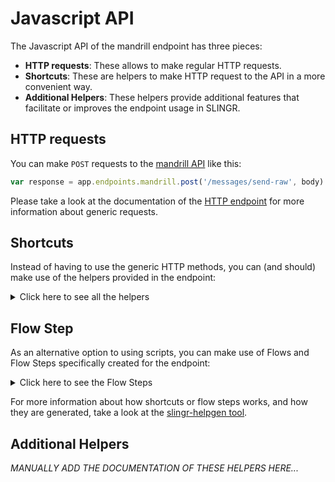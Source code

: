# Javascript API

The Javascript API of the mandrill endpoint has three pieces:

- **HTTP requests**: These allows to make regular HTTP requests.
- **Shortcuts**: These are helpers to make HTTP request to the API in a more convenient way.
- **Additional Helpers**: These helpers provide additional features that facilitate or improves the endpoint usage in SLINGR.

## HTTP requests
You can make `POST` requests to the [mandrill API](API_URL_HERE) like this:
```javascript
var response = app.endpoints.mandrill.post('/messages/send-raw', body)
```

Please take a look at the documentation of the [HTTP endpoint](https://github.com/slingr-stack/http-endpoint#javascript-api)
for more information about generic requests.

## Shortcuts

Instead of having to use the generic HTTP methods, you can (and should) make use of the helpers provided in the endpoint:
<details>
    <summary>Click here to see all the helpers</summary>

<br>

* API URL: '/users/info'
* HTTP Method: 'POST'
```javascript
app.endpoints.mandrill.users.info.post(body)
```
---
* API URL: '/users/ping'
* HTTP Method: 'POST'
```javascript
app.endpoints.mandrill.users.ping.post(body)
```
---
* API URL: '/users/ping2'
* HTTP Method: 'POST'
```javascript
app.endpoints.mandrill.users.ping2.post(body)
```
---
* API URL: '/users/senders'
* HTTP Method: 'POST'
```javascript
app.endpoints.mandrill.users.senders.post(body)
```
---
* API URL: '/messages/send'
* HTTP Method: 'POST'
```javascript
app.endpoints.mandrill.messages.send.post(body)
```
---
* API URL: '/messages/send-template'
* HTTP Method: 'POST'
```javascript
app.endpoints.mandrill.messages.sendTemplate.post(body)
```
---
* API URL: '/messages/search'
* HTTP Method: 'POST'
```javascript
app.endpoints.mandrill.messages.search.post(body)
```
---
* API URL: '/messages/search-time-series'
* HTTP Method: 'POST'
```javascript
app.endpoints.mandrill.messages.searchTimeSeries.post(body)
```
---
* API URL: '/messages/info'
* HTTP Method: 'POST'
```javascript
app.endpoints.mandrill.messages.info.post(body)
```
---
* API URL: '/messages/content'
* HTTP Method: 'POST'
```javascript
app.endpoints.mandrill.messages.content.post(body)
```
---
* API URL: '/messages/parse'
* HTTP Method: 'POST'
```javascript
app.endpoints.mandrill.messages.parse.post(body)
```
---
* API URL: '/messages/send-raw'
* HTTP Method: 'POST'
```javascript
app.endpoints.mandrill.messages.sendRaw.post(body)
```
---
* API URL: '/messages/list-scheduled'
* HTTP Method: 'POST'
```javascript
app.endpoints.mandrill.messages.listScheduled.post(body)
```
---
* API URL: '/messages/cancel-scheduled'
* HTTP Method: 'POST'
```javascript
app.endpoints.mandrill.messages.cancelScheduled.post(body)
```
---
* API URL: '/messages/reschedule'
* HTTP Method: 'POST'
```javascript
app.endpoints.mandrill.messages.reschedule.post(body)
```
---
* API URL: '/tags/list'
* HTTP Method: 'POST'
```javascript
app.endpoints.mandrill.tags.list.post(body)
```
---
* API URL: '/tags/delete'
* HTTP Method: 'POST'
```javascript
app.endpoints.mandrill.tags.delete.post(body)
```
---
* API URL: '/tags/info'
* HTTP Method: 'POST'
```javascript
app.endpoints.mandrill.tags.info.post(body)
```
---
* API URL: '/tags/time-series'
* HTTP Method: 'POST'
```javascript
app.endpoints.mandrill.tags.timeSeries.post(body)
```
---
* API URL: '/tags/all-time-series'
* HTTP Method: 'POST'
```javascript
app.endpoints.mandrill.tags.allTimeSeries.post(body)
```
---
* API URL: '/rejects/add'
* HTTP Method: 'POST'
```javascript
app.endpoints.mandrill.rejects.add.post(body)
```
---
* API URL: '/rejects/list'
* HTTP Method: 'POST'
```javascript
app.endpoints.mandrill.rejects.list.post(body)
```
---
* API URL: '/rejects/delete'
* HTTP Method: 'POST'
```javascript
app.endpoints.mandrill.rejects.delete.post(body)
```
---
* API URL: '/whitelists/add'
* HTTP Method: 'POST'
```javascript
app.endpoints.mandrill.whitelists.add.post(body)
```
---
* API URL: '/whitelists/list'
* HTTP Method: 'POST'
```javascript
app.endpoints.mandrill.whitelists.list.post(body)
```
---
* API URL: '/whitelists/delete'
* HTTP Method: 'POST'
```javascript
app.endpoints.mandrill.whitelists.delete.post(body)
```
---
* API URL: '/senders/list'
* HTTP Method: 'POST'
```javascript
app.endpoints.mandrill.senders.list.post(body)
```
---
* API URL: '/senders/domains'
* HTTP Method: 'POST'
```javascript
app.endpoints.mandrill.senders.domains.post(body)
```
---
* API URL: '/senders/add-domain'
* HTTP Method: 'POST'
```javascript
app.endpoints.mandrill.senders.addDomain.post(body)
```
---
* API URL: '/senders/check-domain'
* HTTP Method: 'POST'
```javascript
app.endpoints.mandrill.senders.checkDomain.post(body)
```
---
* API URL: '/senders/verify-domain'
* HTTP Method: 'POST'
```javascript
app.endpoints.mandrill.senders.verifyDomain.post(body)
```
---
* API URL: '/senders/info'
* HTTP Method: 'POST'
```javascript
app.endpoints.mandrill.senders.info.post(body)
```
---
* API URL: '/senders/time-series'
* HTTP Method: 'POST'
```javascript
app.endpoints.mandrill.senders.timeSeries.post(body)
```
---
* API URL: '/urls/list'
* HTTP Method: 'POST'
```javascript
app.endpoints.mandrill.urls.list.post(body)
```
---
* API URL: '/urls/search'
* HTTP Method: 'POST'
```javascript
app.endpoints.mandrill.urls.search.post(body)
```
---
* API URL: '/urls/time-series'
* HTTP Method: 'POST'
```javascript
app.endpoints.mandrill.urls.timeSeries.post(body)
```
---
* API URL: '/urls/tracking-domains'
* HTTP Method: 'POST'
```javascript
app.endpoints.mandrill.urls.trackingDomains.post(body)
```
---
* API URL: '/urls/check-tracking-domain'
* HTTP Method: 'POST'
```javascript
app.endpoints.mandrill.urls.checkTrackingDomain.post(body)
```
---
* API URL: '/templates/add'
* HTTP Method: 'POST'
```javascript
app.endpoints.mandrill.templates.add.post(body)
```
---
* API URL: '/templates/info'
* HTTP Method: 'POST'
```javascript
app.endpoints.mandrill.templates.info.post(body)
```
---
* API URL: '/templates/update'
* HTTP Method: 'POST'
```javascript
app.endpoints.mandrill.templates.update.post(body)
```
---
* API URL: '/templates/publish'
* HTTP Method: 'POST'
```javascript
app.endpoints.mandrill.templates.publish.post(body)
```
---
* API URL: '/templates/delete'
* HTTP Method: 'POST'
```javascript
app.endpoints.mandrill.templates.delete.post(body)
```
---
* API URL: '/templates/list'
* HTTP Method: 'POST'
```javascript
app.endpoints.mandrill.templates.list.post(body)
```
---
* API URL: '/templates/time-series'
* HTTP Method: 'POST'
```javascript
app.endpoints.mandrill.templates.timeSeries.post(body)
```
---
* API URL: '/templates/render'
* HTTP Method: 'POST'
```javascript
app.endpoints.mandrill.templates.render.post(body)
```
---
* API URL: '/webhooks/list'
* HTTP Method: 'POST'
```javascript
app.endpoints.mandrill.webhooks.list.post(body)
```
---
* API URL: '/webhooks/add'
* HTTP Method: 'POST'
```javascript
app.endpoints.mandrill.webhooks.add.post(body)
```
---
* API URL: '/webhooks/info'
* HTTP Method: 'POST'
```javascript
app.endpoints.mandrill.webhooks.info.post(body)
```
---
* API URL: '/webhooks/update'
* HTTP Method: 'POST'
```javascript
app.endpoints.mandrill.webhooks.update.post(body)
```
---
* API URL: '/webhooks/delete'
* HTTP Method: 'POST'
```javascript
app.endpoints.mandrill.webhooks.delete.post(body)
```
---
* API URL: '/subaccounts/list'
* HTTP Method: 'POST'
```javascript
app.endpoints.mandrill.subaccounts.list.post(body)
```
---
* API URL: '/subaccounts/add'
* HTTP Method: 'POST'
```javascript
app.endpoints.mandrill.subaccounts.add.post(body)
```
---
* API URL: '/subaccounts/info'
* HTTP Method: 'POST'
```javascript
app.endpoints.mandrill.subaccounts.info.post(body)
```
---
* API URL: '/subaccounts/update'
* HTTP Method: 'POST'
```javascript
app.endpoints.mandrill.subaccounts.update.post(body)
```
---
* API URL: '/subaccounts/delete'
* HTTP Method: 'POST'
```javascript
app.endpoints.mandrill.subaccounts.delete.post(body)
```
---
* API URL: '/subaccounts/pause'
* HTTP Method: 'POST'
```javascript
app.endpoints.mandrill.subaccounts.pause.post(body)
```
---
* API URL: '/subaccounts/resume'
* HTTP Method: 'POST'
```javascript
app.endpoints.mandrill.subaccounts.resume.post(body)
```
---
* API URL: '/inbound/domains'
* HTTP Method: 'POST'
```javascript
app.endpoints.mandrill.inbound.domains.post(body)
```
---
* API URL: '/inbound/add-domain'
* HTTP Method: 'POST'
```javascript
app.endpoints.mandrill.inbound.addDomain.post(body)
```
---
* API URL: '/inbound/check-domain'
* HTTP Method: 'POST'
```javascript
app.endpoints.mandrill.inbound.checkDomain.post(body)
```
---
* API URL: '/inbound/delete-domain'
* HTTP Method: 'POST'
```javascript
app.endpoints.mandrill.inbound.deleteDomain.post(body)
```
---
* API URL: '/inbound/routes'
* HTTP Method: 'POST'
```javascript
app.endpoints.mandrill.inbound.routes.post(body)
```
---
* API URL: '/inbound/add-route'
* HTTP Method: 'POST'
```javascript
app.endpoints.mandrill.inbound.addRoute.post(body)
```
---
* API URL: '/inbound/update-route'
* HTTP Method: 'POST'
```javascript
app.endpoints.mandrill.inbound.updateRoute.post(body)
```
---
* API URL: '/inbound/delete-route'
* HTTP Method: 'POST'
```javascript
app.endpoints.mandrill.inbound.deleteRoute.post(body)
```
---
* API URL: '/inbound/send-raw'
* HTTP Method: 'POST'
```javascript
app.endpoints.mandrill.inbound.sendRaw.post(body)
```
---
* API URL: '/exports/info'
* HTTP Method: 'POST'
```javascript
app.endpoints.mandrill.exports.info.post(body)
```
---
* API URL: '/exports/list'
* HTTP Method: 'POST'
```javascript
app.endpoints.mandrill.exports.list.post(body)
```
---
* API URL: '/exports/rejects'
* HTTP Method: 'POST'
```javascript
app.endpoints.mandrill.exports.rejects.post(body)
```
---
* API URL: '/exports/whitelist'
* HTTP Method: 'POST'
```javascript
app.endpoints.mandrill.exports.whitelist.post(body)
```
---
* API URL: '/exports/activity'
* HTTP Method: 'POST'
```javascript
app.endpoints.mandrill.exports.activity.post(body)
```
---
* API URL: '/ips/list'
* HTTP Method: 'POST'
```javascript
app.endpoints.mandrill.ips.list.post(body)
```
---
* API URL: '/ips/info'
* HTTP Method: 'POST'
```javascript
app.endpoints.mandrill.ips.info.post(body)
```
---
* API URL: '/ips/provision'
* HTTP Method: 'POST'
```javascript
app.endpoints.mandrill.ips.provision.post(body)
```
---
* API URL: '/ips/start-warmup'
* HTTP Method: 'POST'
```javascript
app.endpoints.mandrill.ips.startWarmup.post(body)
```
---
* API URL: '/ips/cancel-warmup'
* HTTP Method: 'POST'
```javascript
app.endpoints.mandrill.ips.cancelWarmup.post(body)
```
---
* API URL: '/ips/set-pool'
* HTTP Method: 'POST'
```javascript
app.endpoints.mandrill.ips.setPool.post(body)
```
---
* API URL: '/ips/delete'
* HTTP Method: 'POST'
```javascript
app.endpoints.mandrill.ips.delete.post(body)
```
---
* API URL: '/ips/list-pools'
* HTTP Method: 'POST'
```javascript
app.endpoints.mandrill.ips.listPools.post(body)
```
---
* API URL: '/ips/pool-info'
* HTTP Method: 'POST'
```javascript
app.endpoints.mandrill.ips.poolInfo.post(body)
```
---
* API URL: '/ips/create-pool'
* HTTP Method: 'POST'
```javascript
app.endpoints.mandrill.ips.createPool.post(body)
```
---
* API URL: '/ips/delete-pool'
* HTTP Method: 'POST'
```javascript
app.endpoints.mandrill.ips.deletePool.post(body)
```
---
* API URL: '/ips/check-custom-dns'
* HTTP Method: 'POST'
```javascript
app.endpoints.mandrill.ips.checkCustomDns.post(body)
```
---
* API URL: '/ips/set-custom-dns'
* HTTP Method: 'POST'
```javascript
app.endpoints.mandrill.ips.setCustomDns.post(body)
```
---
* API URL: '/metadata/list'
* HTTP Method: 'POST'
```javascript
app.endpoints.mandrill.metadata.list.post(body)
```
---
* API URL: '/metadata/add'
* HTTP Method: 'POST'
```javascript
app.endpoints.mandrill.metadata.add.post(body)
```
---
* API URL: '/metadata/update'
* HTTP Method: 'POST'
```javascript
app.endpoints.mandrill.metadata.update.post(body)
```
---
* API URL: '/metadata/delete'
* HTTP Method: 'POST'
```javascript
app.endpoints.mandrill.metadata.delete.post(body)
```
---

</details>

## Flow Step

As an alternative option to using scripts, you can make use of Flows and Flow Steps specifically created for the endpoint:
<details>
    <summary>Click here to see the Flow Steps</summary>

<br>



### Generic Flow Step

Generic flow step for full use of the entire endpoint and its services.

<h3>Inputs</h3>

<table>
    <thead>
    <tr>
        <th>Label</th>
        <th>Type</th>
        <th>Required</th>
        <th>Default</th>
        <th>Visility</th>
        <th>Description</th>
    </tr>
    </thead>
    <tbody>
    <tr>
        <td>URL</td>
        <td>choice</td>
        <td>yes</td>
        <td> - </td>
        <td>Always</td>
        <td>
            This is the http method to be used against the endpoint. <br>
            Possible values are: <br>
            <i><strong>post</strong></i>
        </td>
    </tr>
    <tr>
        <td>Path</td>
        <td>choice</td>
        <td>yes</td>
        <td> - </td>
        <td>Always</td>
        <td>
            The url to which this endpoint will send the request. This is the exact service to which the http request will be made. <br>
            Possible values are: <br>
            <i><strong>/users/info<br>/users/ping<br>/users/ping2<br>/users/senders<br>/messages/send<br>/messages/send-template<br>/messages/search<br>/messages/search-time-series<br>/messages/info<br>/messages/content<br>/messages/parse<br>/messages/send-raw<br>/messages/list-scheduled<br>/messages/cancel-scheduled<br>/messages/reschedule<br>/tags/list<br>/tags/delete<br>/tags/info<br>/tags/time-series<br>/tags/all-time-series<br>/rejects/add<br>/rejects/list<br>/rejects/delete<br>/whitelists/add<br>/whitelists/list<br>/whitelists/delete<br>/senders/list<br>/senders/domains<br>/senders/add-domain<br>/senders/check-domain<br>/senders/verify-domain<br>/senders/info<br>/senders/time-series<br>/urls/list<br>/urls/search<br>/urls/time-series<br>/urls/tracking-domains<br>/urls/check-tracking-domain<br>/templates/add<br>/templates/info<br>/templates/update<br>/templates/publish<br>/templates/delete<br>/templates/list<br>/templates/time-series<br>/templates/render<br>/webhooks/list<br>/webhooks/add<br>/webhooks/info<br>/webhooks/update<br>/webhooks/delete<br>/subaccounts/list<br>/subaccounts/add<br>/subaccounts/info<br>/subaccounts/update<br>/subaccounts/delete<br>/subaccounts/pause<br>/subaccounts/resume<br>/inbound/domains<br>/inbound/add-domain<br>/inbound/check-domain<br>/inbound/delete-domain<br>/inbound/routes<br>/inbound/add-route<br>/inbound/update-route<br>/inbound/delete-route<br>/inbound/send-raw<br>/exports/info<br>/exports/list<br>/exports/rejects<br>/exports/whitelist<br>/exports/activity<br>/ips/list<br>/ips/info<br>/ips/provision<br>/ips/start-warmup<br>/ips/cancel-warmup<br>/ips/set-pool<br>/ips/delete<br>/ips/list-pools<br>/ips/pool-info<br>/ips/create-pool<br>/ips/delete-pool<br>/ips/check-custom-dns<br>/ips/set-custom-dns<br>/metadata/list<br>/metadata/add<br>/metadata/update<br>/metadata/delete<br></strong></i>
        </td>
    </tr>
    <tr>
        <td>Headers</td>
        <td>text</td>
        <td>no</td>
        <td> - </td>
        <td>Always</td>
        <td>
            Used when you want to have a custom http header for the query.
        </td>
    </tr>
    <tr>
        <td>Params</td>
        <td>text</td>
        <td>no</td>
        <td> - </td>
        <td>Always</td>
        <td>
            Used when you want to have a custom query params for the http call.
        </td>
    </tr>
    <tr>
        <td>Event</td>
        <td>dropDown</td>
        <td>no</td>
        <td> - </td>
        <td>Always</td>
        <td>
            Used to define event after the call.
        </td>
    </tr>
    <tr>
        <td>Callback data</td>
        <td>textarea</td>
        <td>no</td>
        <td> - </td>
        <td> Event is Callback </td>
        <td>
            This is an object you can send that you will get back when the function is processed.
        </td>
    </tr>
    <tr>
        <td>Callbacks</td>
        <td>Script</td>
        <td>no</td>
        <td> - </td>
        <td> Event is Callback </td>
        <td>
            This is a map where you can listen for different function
        </td>
    </tr>
    <tr>
        <td>Override Settings</td>
        <td>boolean</td>
        <td>no</td>
        <td> false </td>
        <td>Always</td>
        <td></td>
    </tr>
    <tr>
        <td>Follow Redirect</td>
        <td>boolean</td>
        <td>no</td>
        <td> false </td>
        <td> overrideSettings </td>
        <td>Indicates that the resource has to be downloaded into a file instead of returning it in the response.</td>
    </tr>
    <tr>
        <td>Download</td>
        <td>boolean</td>
        <td>no</td>
        <td> false </td>
        <td> overrideSettings </td>
        <td>If true the method won't return until the file has been downloaded and it will return all the information of the file.</td>
    </tr>
    <tr>
        <td>File name</td>
        <td>text</td>
        <td>no</td>
        <td></td>
        <td> overrideSettings </td>
        <td>If provided, the file will be stored with this name. If empty the file name will be calculated from the URL.</td>
    </tr>
    <tr>
        <td>Full response</td>
        <td> boolean </td>
        <td>no</td>
        <td> false </td>
        <td> overrideSettings </td>
        <td>Include extended information about response</td>
    </tr>
    <tr>
        <td>Conection Timeout</td>
        <td> number </td>
        <td>no</td>
        <td> 5000 </td>
        <td> overrideSettings </td>
        <td>Connect timeout interval, in milliseconds (0 = infinity).</td>
    </tr>
    <tr>
        <td>Read Timeout</td>
        <td> number </td>
        <td>no</td>
        <td> 60000 </td>
        <td> overrideSettings </td>
        <td>Read timeout interval, in milliseconds (0 = infinity).</td>
    </tr>
    </tbody>
</table>

<h3>Outputs</h3>

<table>
    <thead>
    <tr>
        <th>Name</th>
        <th>Type</th>
        <th>Description</th>
    </tr>
    </thead>
    <tbody>
    <tr>
        <td>response</td>
        <td>object</td>
        <td>
            Object resulting from the response to the endpoint call.
        </td>
    </tr>
    </tbody>
</table>


</details>

For more information about how shortcuts or flow steps works, and how they are generated, take a look at the [slingr-helpgen tool](https://github.com/slingr-stack/slingr-helpgen).

## Additional Helpers
*MANUALLY ADD THE DOCUMENTATION OF THESE HELPERS HERE...*